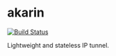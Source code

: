 # akarin

[![Build Status](https://travis-ci.org/realityone/akarin.svg?branch=feature%2Ftravis-ci)](https://travis-ci.org/realityone/akarin)

Lightweight and stateless IP tunnel.
